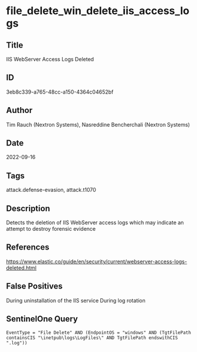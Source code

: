 # file_delete_win_delete_iis_access_logs

## Title
IIS WebServer Access Logs Deleted

## ID
3eb8c339-a765-48cc-a150-4364c04652bf

## Author
Tim Rauch (Nextron Systems), Nasreddine Bencherchali (Nextron Systems)

## Date
2022-09-16

## Tags
attack.defense-evasion, attack.t1070

## Description
Detects the deletion of IIS WebServer access logs which may indicate an attempt to destroy forensic evidence

## References
https://www.elastic.co/guide/en/security/current/webserver-access-logs-deleted.html

## False Positives
During uninstallation of the IIS service
During log rotation

## SentinelOne Query
```
EventType = "File Delete" AND (EndpointOS = "windows" AND (TgtFilePath containsCIS "\inetpub\logs\LogFiles\" AND TgtFilePath endswithCIS ".log"))

```